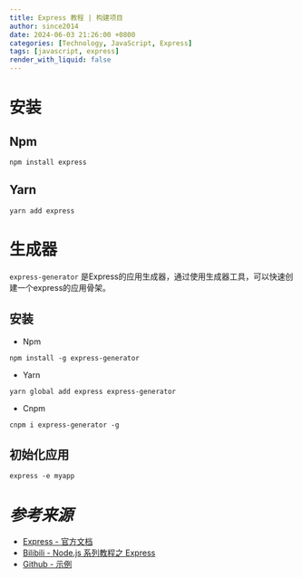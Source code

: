 ```yaml
---
title: Express 教程 | 构建项目
author: since2014
date: 2024-06-03 21:26:00 +0800
categories: [Technology, JavaScript, Express]
tags: [javascript, express]
render_with_liquid: false
---
```


# 安装

## Npm

```shell
npm install express
```

## Yarn

```shell
yarn add express
```

# 生成器

`express-generator` 是Express的应用生成器，通过使用生成器工具，可以快速创建一个express的应用骨架。

## 安装

+ Npm
  
```shell
npm install -g express-generator  
```

+ Yarn

```shell
yarn global add express express-generator
``` 

+ Cnpm

```shell 
cnpm i express-generator -g 
```

## 初始化应用

```shell 
express -e myapp
```


# *参考来源*

+ [Express - 官方文档](https://expressjs.com/en/4x/api.html)
+ [Bilibili - Node.js 系列教程之 Express](https://www.bilibili.com/video/BV1mQ4y1C7Cn)
+ [Github - 示例](https://github.com/gothinkster/realworld)